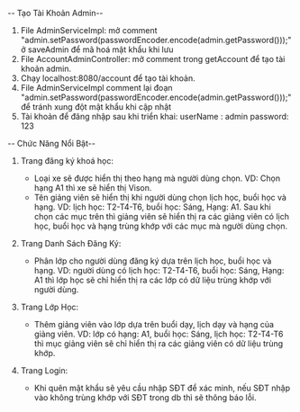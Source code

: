 -- Tạo Tài Khoản Admin--
1. File AdminServiceImpl:
mở comment "admin.setPassword(passwordEncoder.encode(admin.getPassword()));" ở saveAdmin để mã hoá mật khẩu khi lưu
2. File AccountAdminController:
mở comment trong getAccount để tạo tài khoản admin.
3. Chạy localhost:8080/account để tạo tài khoản.
4. File AdminServiceImpl comment lại đoạn "admin.setPassword(passwordEncoder.encode(admin.getPassword()));" để tránh xung đột mật khẩu khi cập nhật
5. Tài khoản để đăng nhập sau khi triển khai:
   userName : admin
   password: 123

   
-- Chức Năng Nổi Bật--
1. Trang đăng ký khoá học:
   - Loại xe sẽ được hiển thị theo hạng mà người dùng chọn. VD: Chọn hạng A1 thì xe sẽ hiển thị Vison.
   - Tên giảng viên sẽ hiển thị khi người dùng chọn lịch học, buổi học và hạng. VD: lịch học: T2-T4-T6, buổi học: Sáng, Hạng: A1. Sau khi chọn các mục trên thì giảng viên sẽ hiển thị ra các giảng viên có lịch học, buổi học và hạng trùng khớp với các mục mà người dùng chọn.

2. Trang Danh Sách Đăng Ký:
   - Phân lớp cho người dùng đăng ký dựa trên lịch học, buổi học và hạng. VD: người dùng có lịch học: T2-T4-T6, buổi học: Sáng, Hạng: A1 thì lớp học sẽ chỉ hiển thị ra các lớp có dữ liệu trùng khớp với người dùng.

3. Trang Lớp Học:
   - Thêm giảng viên vào lớp dựa trên buổi dạy, lịch dạy và hạng của giảng viên. VD: lớp có hạng: A1, buổi học: Sáng, lịch học: T2-T4-T6 thì mục giảng viên sẽ chỉ hiển thị ra các giảng viên có dữ liệu trùng khớp.

4. Trang Login:
   - Khi quên mật khẩu sẽ yêu cầu nhập SĐT để xác minh, nếu SĐT nhập vào không trùng khớp với SĐT trong db thì sẽ thông báo lỗi.
